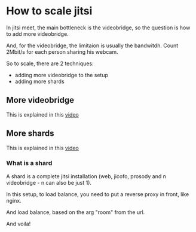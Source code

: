 # How to scale jitsi

In jitsi meet, the main bottleneck is the videobridge, so the question is how to add more videobridge.

And, for the videobridge, the limitaion is usually the bandwitdh. Count 2Mbit/s for each person sharing his webcam.

So to scale, there are 2 techniques:
 - adding more videobridge to the setup
 - adding more shards
 
## More videobridge

This is explained in this [video](https://www.youtube.com/watch?v=LyGV4uW8km8&list=PLDTllfT914sUyee7Ej3IYSqOPX_YQq1rx&index=2)

## More shards

This is explained in this [video](https://www.youtube.com/watch?v=Jj8a6ZRgehI&list=PLDTllfT914sUyee7Ej3IYSqOPX_YQq1rx&index=4)

### What is a shard

A shard is a complete jitsi installation (web, jicofo, prosody and n videobridge - n can also be just 1).

In this setup, to load balance, you need to put a reverse proxy in front, like nginx.

And load balance, based on the arg "room" from the url.

And voila!
